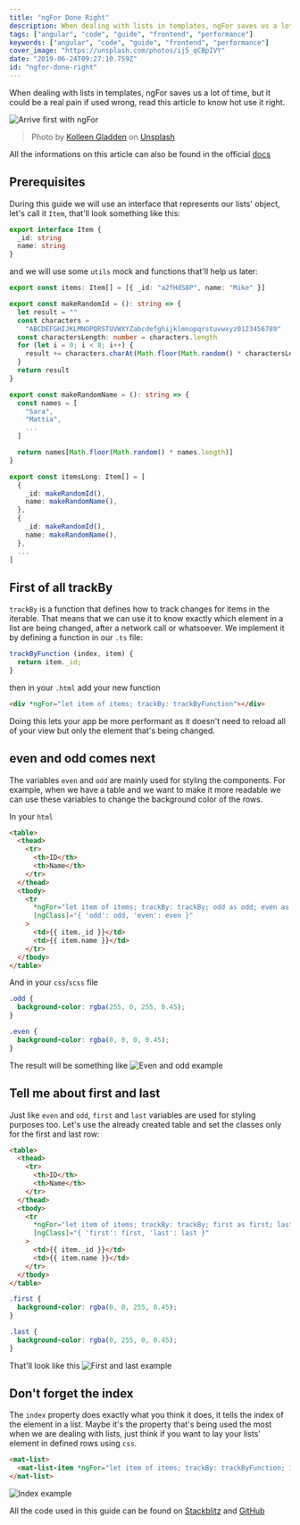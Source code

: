 ```yaml
---
title: "ngFor Done Right"
description: When dealing with lists in templates, ngFor saves us a lot of time, but it could be a real pain if used wrong, read this article to know hot use it right
tags: ["angular", "code", "guide", "frontend", "performance"]
keywords: ["angular", "code", "guide", "frontend", "performance"]
cover_image: "https://unsplash.com/photos/ij5_qCBpIVY"
date: "2019-06-24T09:27:10.759Z"
id: "ngfor-done-right"
---
```


When dealing with lists in templates, ngFor saves us a lot of time, but it could be a real pain if used wrong, read this article to know hot use it right.

![Arrive first with ngFor](ngfor.png)
> Photo by [Kolleen Gladden](https://unsplash.com/photos/ij5_qCBpIVY) on [Unsplash](https://unsplash.com)

All the informations on this article can also be found in the official [docs](https://angular.io/api/common/NgForOf)

## Prerequisites

During this guide we will use an interface that represents our lists' object, let's call it `Item`, that'll look something like this:

```typescript
export interface Item {
  _id: string
  name: string
}
```

and we will use some `utils` mock and functions that'll help us later:

```typescript
export const items: Item[] = [{ _id: "a2fHdS8P", name: "Mike" }]

export const makeRandomId = (): string => {
  let result = ""
  const characters =
    "ABCDEFGHIJKLMNOPQRSTUVWXYZabcdefghijklmnopqrstuvwxyz0123456789"
  const charactersLength: number = characters.length
  for (let i = 0; i < 8; i++) {
    result += characters.charAt(Math.floor(Math.random() * charactersLength))
  }
  return result
}

export const makeRandomName = (): string => {
  const names = [
    "Sara",
    "Mattia",
    ...
  ]

  return names[Math.floor(Math.random() * names.length)]
}

export const itemsLong: Item[] = [
  {
    _id: makeRandomId(),
    name: makeRandomName(),
  },
  {
    _id: makeRandomId(),
    name: makeRandomName(),
  },
  ...
]
```

## First of all trackBy

`trackBy` is a function that defines how to track changes for items in the iterable. That means that we can use it to know exactly which element in a list are being changed, after a network call or whatsoever.
We implement it by defining a function in our `.ts` file:

```typescript
trackByFunction (index, item) {
  return item._id;
}
```

then in your `.html` add your new function

```html
<div *ngFor="let item of items; trackBy: trackByFunction"></div>
```

Doing this lets your app be more performant as it doesn't need to reload all of your view but only the element that's being changed.

## even and odd comes next

The variables `even` and `odd` are mainly used for styling the components.
For example, when we have a table and we want to make it more readable we can use these variables to change the background color of the rows.

In your `html`

```html
<table>
  <thead>
    <tr>
      <th>ID</th>
      <th>Name</th>
    </tr>
  </thead>
  <tbody>
    <tr
      *ngFor="let item of items; trackBy: trackBy; odd as odd; even as even"
      [ngClass]="{ 'odd': odd, 'even': even }"
    >
      <td>{{ item._id }}</td>
      <td>{{ item.name }}</td>
    </tr>
  </tbody>
</table>
```

And in your `css`/`scss` file

```scss
.odd {
  background-color: rgba(255, 0, 255, 0.45);
}

.even {
  background-color: rgba(0, 0, 0, 0.45);
}
```

The result will be something like
![Even and odd example](even-odd.png)

## Tell me about first and last

Just like `even` and `odd`, `first` and `last` variables are used for styling purposes too.
Let's use the already created table and set the classes only for the first and last row:

```html
<table>
  <thead>
    <tr>
      <th>ID</th>
      <th>Name</th>
    </tr>
  </thead>
  <tbody>
    <tr
      *ngFor="let item of items; trackBy: trackBy; first as first; last as last"
      [ngClass]="{ 'first': first, 'last': last }"
    >
      <td>{{ item._id }}</td>
      <td>{{ item.name }}</td>
    </tr>
  </tbody>
</table>
```

```scss
.first {
  background-color: rgba(0, 0, 255, 0.45);
}

.last {
  background-color: rgba(0, 255, 0, 0.45);
}
```

That'll look like this
![First and last example](first-last.png)

## Don't forget the index

The `index` property does exactly what you think it does, it tells the index of the element in a list.
Maybe it's the property that's being used the most when we are dealing with lists, just think if you want to lay your lists' element in defined rows using `css`.

```html
<mat-list>
  <mat-list-item *ngFor="let item of items; trackBy: trackByFunction; index as index">{{ item.name }} index is {{ index }}</mat-list-item>
</mat-list>
```

![Index example](index.png)

All the code used in this guide can be found on [Stackblitz](https://stackblitz.com/edit/ngfor-done-right) and [GitHub](https://github.com/Daudr/ngfor-done-right)
